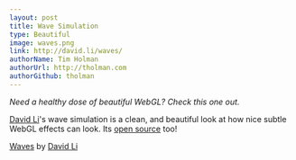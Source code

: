 ```yaml
---
layout: post
title: Wave Simulation
type: Beautiful
image: waves.png
link: http://david.li/waves/
authorName: Tim Holman
authorUrl: http://tholman.com
authorGithub: tholman
---
```


_Need a healthy dose of beautiful WebGL? Check this one out._

[David Li](http://david.li/)'s wave simulation is a clean, and beautiful look at how nice subtle WebGL effects can look. Its [open source](https://github.com/dli/waves) too!

[Waves](http://david.li/waves/) by [David Li](http://david.li/)
